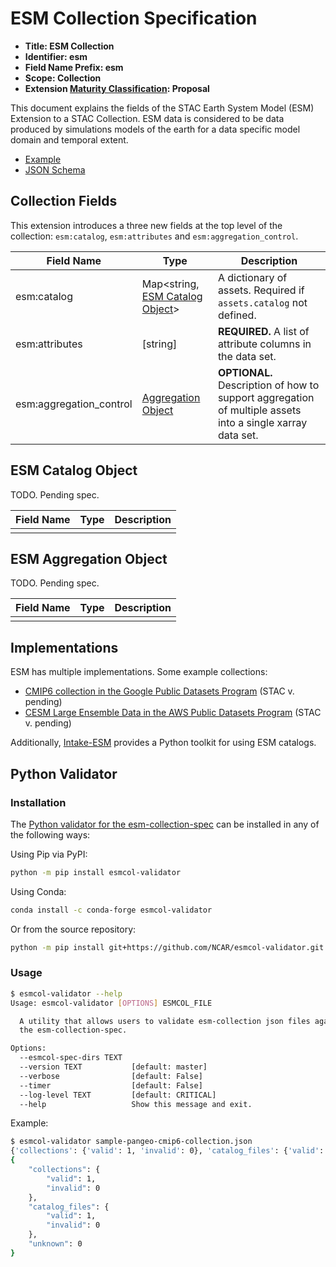 # ESM Collection Specification

- **Title: ESM Collection**
- **Identifier: esm**
- **Field Name Prefix: esm**
- **Scope: Collection**
- **Extension [Maturity Classification](https://github.com/radiantearth/stac-spec/blob/master/extensions/README.md#extension-maturity): Proposal**

This document explains the fields of the STAC Earth System Model (ESM) Extension to a STAC Collection.
ESM data is considered to be data produced by simulations models of the earth for a data specific model domain and temporal extent.

- [Example](examples/sample-pangeo-cmip6-collection.json)
- [JSON Schema](json-schema/schema.json)

## Collection Fields

This extension introduces a three new fields at the top level of the collection:  `esm:catalog`, `esm:attributes` and `esm:aggregation_control`.

| Field Name | Type                                       | Description |
| ---------- | ------------------------------------------ | ----------- |
| esm:catalog | Map<string, [ESM Catalog Object](#esm-catalog-object)> | A dictionary of assets. Required if `assets.catalog` not defined. |
| esm:attributes | [string] | **REQUIRED.** A list of attribute columns in the data set. |
| esm:aggregation_control | [Aggregation Object](#esm-aggregation-object) |  **OPTIONAL.** Description of how to support aggregation of multiple assets into a single xarray data set. |

## ESM Catalog Object

TODO. Pending spec.

| Field Name | Type                                       | Description |
| ---------- | ------------------------------------------ | ----------- |
| | |

## ESM Aggregation Object

TODO. Pending spec.

| Field Name | Type                                       | Description |
| ---------- | ------------------------------------------ | ----------- |
| | |

## Implementations

ESM has multiple implementations. Some example collections:

- [CMIP6 collection in the Google Public Datasets Program]() (STAC v. pending)
- [CESM Large Ensemble Data in the AWS Public Datasets Program]() (STAC v. pending)

Additionally, [Intake-ESM](https://intake-esm.readthedocs.io/en/latest/) provides a Python toolkit for using ESM catalogs.

## Python Validator

### Installation

The [Python validator for the esm-collection-spec](https://github.com/NCAR/esmcol-validator) can be installed in any of the following ways:

Using Pip via PyPI:

```bash
python -m pip install esmcol-validator
```

Using Conda:

```bash
conda install -c conda-forge esmcol-validator
```

Or from the source repository:

```bash
python -m pip install git+https://github.com/NCAR/esmcol-validator.git
```

### Usage

```bash
$ esmcol-validator --help
Usage: esmcol-validator [OPTIONS] ESMCOL_FILE

  A utility that allows users to validate esm-collection json files against
  the esm-collection-spec.

Options:
  --esmcol-spec-dirs TEXT
  --version TEXT           [default: master]
  --verbose                [default: False]
  --timer                  [default: False]
  --log-level TEXT         [default: CRITICAL]
  --help                   Show this message and exit.
```

Example:

```bash
$ esmcol-validator sample-pangeo-cmip6-collection.json
{'collections': {'valid': 1, 'invalid': 0}, 'catalog_files': {'valid': 1, 'invalid': 0}, 'unknown': 0}
{
    "collections": {
        "valid": 1,
        "invalid": 0
    },
    "catalog_files": {
        "valid": 1,
        "invalid": 0
    },
    "unknown": 0
}
```
